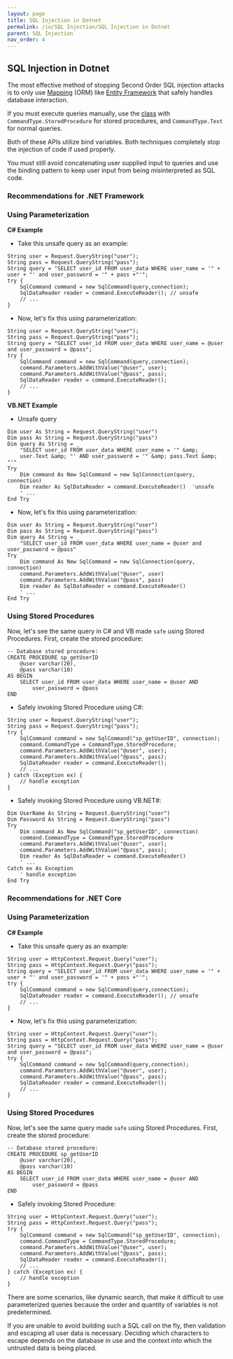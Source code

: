 ```yaml
---
layout: page
title: SQL Injection in Dotnet
permalink: /io/SQL Injection/SQL Injection in Dotnet
parent: SQL Injection
nav_order: 4
---
```




## SQL Injection in Dotnet 


The most effective method of stopping Second Order SQL injection attacks is to only use [Mapping](https://en.wikipedia.org/wiki/Object%E2%80%93relational_mapping) (ORM) like [Entity Framework](https://docs.microsoft.com/en-us/ef/) that safely handles database interaction. 

If you must execute queries manually, use the [class](https://docs.microsoft.com/en-us/dotnet/api/system.data.sqlclient.sqlcommand?view=dotnet-plat-ext-6.0) with ```CommandType.StoredProcedure``` for stored procedures, and ```CommandType.Text``` for normal queries. 

Both of these APIs utilize bind variables. Both techniques completely stop the injection of code if used properly. 


You must still avoid concatenating user supplied input to queries and use the binding pattern to keep user input from being 
misinterpreted as SQL code.


### Recommendations for .NET Framework  


### Using Parameterization 


**C# Example** 

- Take this unsafe query as an example: 

```
String user = Request.QueryString("user");
String pass = Request.QueryString("pass");
String query = "SELECT user_id FROM user_data WHERE user_name = '" + user + "' and user_password = '" + pass +"'";
try {
	SqlCommand command = new SqlCommand(query,connection);
	SqlDataReader reader = command.ExecuteReader(); // unsafe
	// ...
}
``` 


- Now, let's fix this using parameterization: 

```
String user = Request.QueryString("user");
String pass = Request.QueryString("pass");
String query = "SELECT user_id FROM user_data WHERE user_name = @user and user_password = @pass";
try {
	SqlCommand command = new SqlCommand(query,connection);
	command.Parameters.AddWithValue("@user", user);
	command.Parameters.AddWithValue("@pass", pass);
	SqlDataReader reader = command.ExecuteReader();
	// ...
}

```


**VB.NET Example** 

- Unsafe query 

```
Dim user As String = Request.QueryString("user")
Dim pass As String = Request.QueryString("pass")
Dim query As String = _
	"SELECT user_id FROM user_data WHERE user_name = '" &amp; _
	user.Text &amp; "' AND user_password = '" &amp; pass.Text &amp; "'"
Try
	Dim command As New SqlCommand = new SqlConnection(query, connection)
	Dim reader As SqlDataReader = command.ExecuteReader()  'unsafe
	' ...
End Try
```

- Now, let's fix this using parameterization:  

```
Dim user As String = Request.QueryString("user")
Dim pass As String = Request.QueryString("pass")
Dim query As String = _
	"SELECT user_id FROM user_data WHERE user_name = @user and user_password = @pass"
Try
	Dim command As New SqlCommand = new SqlConnection(query, connection)
	command.Parameters.AddWithValue("@user", user)
	command.Parameters.AddWithValue("@pass", pass)
	Dim reader As SqlDataReader = command.ExecuteReader()
	' ...
End Try
```


### Using Stored Procedures

Now, let's see the same query in C# and VB made ```safe``` using Stored Procedures. 
First, create the stored procedure:

```
-- Database stored procedure:
CREATE PROCEDURE sp_getUserID
	@user varchar(20),
	@pass varchar(10)
AS BEGIN
	SELECT user_id FROM user_data WHERE user_name = @user AND
		user_password = @pass
END
```

- Safely invoking Stored Procedure using C#: 

```
String user = Request.QueryString("user");
String pass = Request.QueryString("pass");
try {
	SqlCommand command = new SqlCommand("sp_getUserID", connection);
	command.CommandType = CommandType.StoredProcedure;
	command.Parameters.AddWithValue("@user", user);
	command.Parameters.AddWithValue("@pass", pass);
	SqlDataReader reader = command.ExecuteReader();
	// ...
} catch (Exception ex) {
	// handle exception
}
```

- Safely invoking Stored Procedure using VB.NET#: 

```
Dim UserName As String = Request.QueryString("user")
Dim Password As String = Request.QueryString("pass")
Try
	Dim command As New SqlCommand("sp_getUserID", connection)
	command.CommandType = CommandType.StoredProcedure
	command.Parameters.AddWithValue("@user", user);
	command.Parameters.AddWithValue("@pass", pass);
	Dim reader As SqlDataReader = command.ExecuteReader()
	' ...
Catch ex As Exception
	' handle exception
End Try
``` 


### Recommendations for .NET Core 

### Using Parameterization 


**C# Example** 

- Take this unsafe query as an example: 

```
String user = HttpContext.Request.Query("user");
String pass = HttpContext.Request.Query("pass");
String query = "SELECT user_id FROM user_data WHERE user_name = '" + user + "' and user_password = '" + pass +"'";
try {
	SqlCommand command = new SqlCommand(query,connection);
	SqlDataReader reader = command.ExecuteReader(); // unsafe
	// ...
}
```


- Now, let's fix this using parameterization: 

```
String user = HttpContext.Request.Query("user");
String pass = HttpContext.Request.Query("pass");
String query = "SELECT user_id FROM user_data WHERE user_name = @user and user_password = @pass";
try {
	SqlCommand command = new SqlCommand(query,connection);
	command.Parameters.AddWithValue("@user", user);
	command.Parameters.AddWithValue("@pass", pass);
	SqlDataReader reader = command.ExecuteReader();
	// ...
}
``` 

### Using Stored Procedures 

Now, let's see the same query made ```safe``` using Stored Procedures. 
First, create the stored procedure: 

```
-- Database stored procedure:
CREATE PROCEDURE sp_getUserID
	@user varchar(20),
	@pass varchar(10)
AS BEGIN
	SELECT user_id FROM user_data WHERE user_name = @user AND
		user_password = @pass
END
``` 
- Safely invoking Stored Procedure: 

```
String user = HttpContext.Request.Query("user");
String pass = HttpContext.Request.Query("pass");
try {
	SqlCommand command = new SqlCommand("sp_getUserID", connection);
	command.CommandType = CommandType.StoredProcedure;
	command.Parameters.AddWithValue("@user", user);
	command.Parameters.AddWithValue("@pass", pass);
	SqlDataReader reader = command.ExecuteReader();
	// ...
} catch (Exception ex) {
	// handle exception
}

```  

There are some scenarios, like dynamic search, that make it difficult to use parameterized queries because the order and quantity 
of variables is not predetermined. 

If you are unable to avoid building such a SQL call on the fly, then validation and escaping all user data is necessary. 
Deciding which characters to escape depends on the database in use and the context into which the untrusted data is being placed.